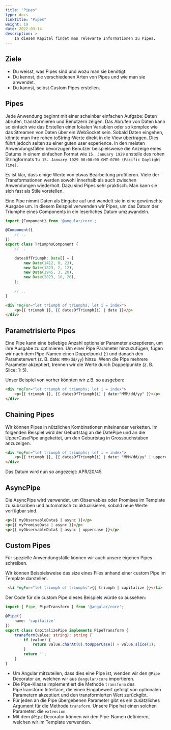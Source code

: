 ```yaml
---
title: "Pipes"
type: docs
linkTitle: "Pipes"
weight: 19
date: 2022-03-14
description: >
    In diesem Kapitel findet man relevante Informationen zu Pipes.
---
```

## Ziele
* Du weisst, was Pipes sind und wozu man sie benötigt.
* Du kennst, die verschiedenen Arten von Pipes und wie man sie anwendet.
* Du kannst, selbst Custom Pipes erstellen.

## Pipes
Jede Anwendung beginnt mit einer scheinbar einfachen Aufgabe: Daten abrufen, transformieren und Benutzern zeigen.
Das Abrufen von Daten kann so einfach wie das Erstellen einer lokalen Variablen oder so komplex wie das Streamen von Daten über ein WebSocket sein.
Sobald Daten eingehen, könnte man ihre rohen toString-Werte direkt in die View übertragen. Dies führt jedoch selten zu einer guten user experience. In den meisten Anwendungsfällen
bevorzugen Benutzer beispielsweise die Anzeige eines Datums in einem einfachen Format wie `15. January 1929` anstelle des rohen Stringformats `Tu 15. January 1929 00:00:00 GMT-0700 (Pacific Daylight Time)`.

Es ist klar, dass einige Werte von etwas Bearbeitung profitieren. Viele der Transformationen werden sowohl innerhalb als auch zwischen Anwendungen wiederholt.
Dazu sind Pipes sehr praktisch. Man kann sie sich fast als Stile vorstellen.

Eine Pipe nimmt Daten als Eingabe auf und wandelt sie in eine gewünschte Ausgabe um.
In diesem Beispiel verwenden wir Pipes, um das Datum der Triumphe eines Components in ein leserliches Datum umzuwandeln.

```typescript
import {Component} from '@angular/core';

@Component({
    // ..
})
export class TriumphsComponent {
    // ..

    datesOfTriumph: Date[] = [
        new Date(1412, 0, 23),
        new Date(1823, 2, 12),
        new Date(1945, 3, 20),
        new Date(2023, 10, 20),
    ];
    
    // ..
}
```
```html
<div *ngFor="let triumph of triumphs; let i = index">
    <p>{{ triumph }}, {{ datesOfTriumph[i] | date }}</p>
</div>
```

## Parametrisierte Pipes
Eine Pipe kann eine beliebige Anzahl optionaler Parameter akzeptieren, um ihre Ausgabe zu optimieren. Um einer Pipe Parameter hinzuzufügen,
fügen wir nach dem Pipe-Namen einen Doppelpunkt (:) und danach den Parameterwert (z. B. date: `MMM/dd/yy`) hinzu.
Wenn die Pipe mehrere Parameter akzeptiert, trennen wir die Werte durch Doppelpunkte (z. B. Slice: 1: 5).

Unser Beispiel von vorher könnten wir z.B. so ausgeben:
```html
<div *ngFor="let triumph of triumphs; let i = index">
    <p>{{ triumph }}, {{ datesOfTriumph[i] | date:"MMM/dd/yy" }}</p>
</div>
```

## Chaining Pipes
Wir können Pipes in nützlichen Kombinationen miteinander verketten. Im folgenden Beispiel wird der Geburtstag an die DatePipe und an die UpperCasePipe
angekettet, um den Geburtstag in Grossbuchstaben anzuzeigen.

```html
<div *ngFor="let triumph of triumphs; let i = index">
    <p>{{ triumph }}, {{ datesOfTriumph[i] | date: "MMM/dd/yy" | uppercase }}</p>
</div>
```

Das Datum wird nun so angezeigt: APR/20/45

## AsyncPipe
Die AsyncPipe wird verwendet, um Observables oder Promises im Template zu subscriben und automatisch zu aktualisieren, sobald neue Werte verfügbar sind.
```html
<p>{{ myObservableData$ | async }}</p>
<p>{{ myPromiseData | async }}</p>
<p>{{ myObservableData$ | async | uppercase }}</p>
```

## Custom Pipes
Für spezielle Anwendungsfälle können wir auch unsere eigenen Pipes schreiben. 

Wir können Beispielsweise das size eines Files anhand einer custom Pipe im Template darstellen.
``` html
 <li *ngFor="let triumph of triumphs">{{ triumph | capitalize }}</li>
```

Der Code für die custom Pipe dieses Beispiels würde so aussehen:
```typescript
import { Pipe, PipeTransform } from '@angular/core';

@Pipe({
    name: 'capitalize'
})
export class CapitalizePipe implements PipeTransform {
    transform(value: string): string {
        if (value) {
            return value.charAt(0).toUpperCase() + value.slice(1);
        }
        return '';
    }
}
```
* Um Angular mitzuteilen, dass dies eine Pipe ist, wenden wir den `@Pipe` Decorator an, welchen wir aus `@angular/core` importieren.
* Die Pipe-Klasse implementiert die Methode `transform` des PipeTransform Interface, die einen Eingabewert gefolgt von optionalen Parametern akzeptiert und den transformierten Wert zurückgibt.
* Für jeden an die Pipe übergebenen Parameter gibt es ein zusätzliches Argument für die Methode `transform`. Unsere Pipe hat einen solchen Parameter: die `extension`.
* Mit dem `@Pipe` Decorator können wir den Pipe-Namen definieren, welchen wir im Template verwenden.

